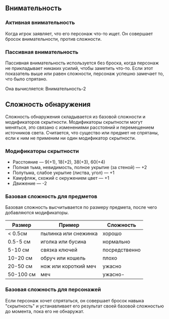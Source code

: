 ## Внимательность

### Активная внимательность
Когда игрок заявляет, что его персонаж что-то ищет. Он совершает бросок внимательности, против сложности.

### Пассивная внимательность
Пассивная внимательность используется без броска, когда персонаж не прикладывает никаких усилий, чтобы заметить что-то. Если этот показатель выше или равен сложности, персонаж успешно замечает то, что было спрятано.

Она вычисляется: Внимательность-2

## Сложность обнаружения
Сложность обнаружения складывается из базовой сложности и модификаторов скрытности. Модификаторы скрытности могут меняться, это связано с изменениями расстояний и перемещением источников света. Считается, что существо или предмет не спрятаны, если к ним не применим ни один модификатор скрытности.

### Модификаторы скрытности

* Расстояние — 9(+1), 18(+2), 38(+3), 60(+4)
* Полная тьма, невидимость, полное укрытие (за стеной) — +2
* Полутьма, слабое укрытие (листва, угол) — +1
* Камуфляж, схожий с окружением цвет — +1
* Движение — -2

### Базовая сложность для предметов
Базовая сложность высчитывается по размеру предмета, после чего добавляются модификаторы.

| Размер    | Пример               | Сложность     |
|-----------|----------------------|---------------|
| < 0.5см   | пылинка или снежинка | хорошо        |
| 0.5-5 см  | иголка или бусина    | нормально     |
| 5-10 см   | связка ключей        | посредственно |
| 10-20 см  | обруч или кошель     | плохо         |
| 20-50 см  | нож или короткий меч | ужасно        |
| 50-100 см | меч                  | ужасно-       |

### Базовая сложность для персонажей
Если персонаж хочет спрятаться, он совершает бросок навыка "скрытность" и устанавливает его результат своей базовой сложностью до момента, пока его не обнаружат.
